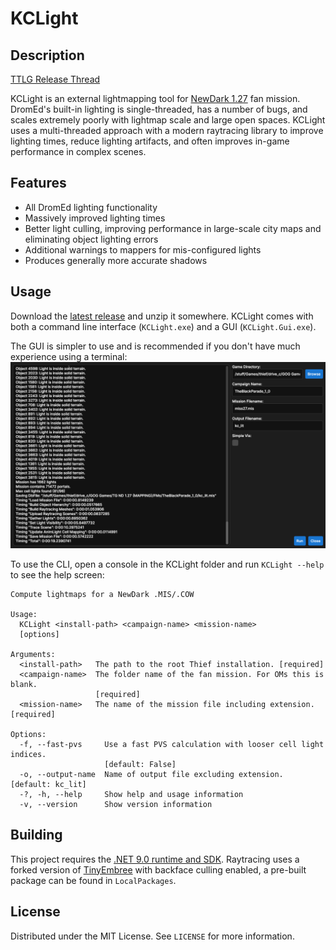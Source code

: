 # KCLight

## Description

[TTLG Release Thread](https://www.ttlg.com/forums/showthread.php?t=152903)

KCLight is an external lightmapping tool for [NewDark 1.27](https://www.ttlg.com/forums/showthread.php?t=149856) fan mission. DromEd's built-in lighting is single-threaded, has a number of bugs, and scales extremely poorly with lightmap scale and large open spaces. KCLight uses a multi-threaded approach with a modern raytracing library to improve lighting times, reduce lighting artifacts, and often improves in-game performance in complex scenes.

## Features
- All DromEd lighting functionality
- Massively improved lighting times
- Better light culling, improving performance in large-scale city maps and eliminating object lighting errors
- Additional warnings to mappers for mis-configured lights
- Produces generally more accurate shadows

## Usage
Download the [latest release](https://github.com/JarrodDoyle/KeepersCompound.Lightmapper/releases/latest) and unzip it somewhere. KCLight comes with both a command line interface (`KCLight.exe`) and a GUI (`KCLight.Gui.exe`).

The GUI is simpler to use and is recommended if you don't have much experience using a terminal:
![GUI.png](docs/GUI.png)

To use the CLI, open a console in the KCLight folder and run `KCLight --help` to see the help screen:
```
Compute lightmaps for a NewDark .MIS/.COW

Usage:
  KCLight <install-path> <campaign-name> <mission-name> 
  [options]

Arguments:
  <install-path>   The path to the root Thief installation. [required]
  <campaign-name>  The folder name of the fan mission. For OMs this is blank. 
                   [required]
  <mission-name>   The name of the mission file including extension. [required]

Options:
  -f, --fast-pvs     Use a fast PVS calculation with looser cell light indices. 
                     [default: False]
  -o, --output-name  Name of output file excluding extension. [default: kc_lit]
  -?, -h, --help     Show help and usage information
  -v, --version      Show version information
```

## Building

This project requires the [.NET 9.0 runtime and SDK](https://dotnet.microsoft.com/en-us/download/dotnet/9.0). Raytracing uses a forked version of [TinyEmbree](https://github.com/pgrit/TinyEmbree) with backface culling enabled, a pre-built package can be found in `LocalPackages`.

## License

Distributed under the MIT License. See `LICENSE` for more information.